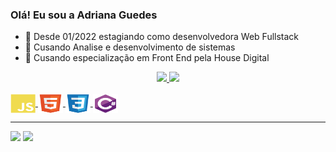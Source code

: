 ### Olá! Eu sou a Adriana Guedes

- 🔭 Desde 01/2022 estagiando como desenvolvedora Web Fullstack
- 🌱 Cusando Analise e desenvolvimento de sistemas
- 🌱 Cusando especialização em Front End pela House Digital


<div align="center">
  <a href="https://github.com/Adriana-Guedes">
  <img height="160em" src="https://github-readme-stats.vercel.app/api?username=Adriana-Guedes&show_icons=true&theme=dracula&include_all_commits=true&count_private=true"/>
  <img height="160em" src="https://github-readme-stats.vercel.app/api/top-langs/?username=Adriana-Guedes&layout=compact&langs_count=7&theme=dracula"/>
</div>

  
  <div style="display: inline_block"><br>
  <img align="center" alt="Drika-Js" height="30" width="40" src="https://raw.githubusercontent.com/devicons/devicon/master/icons/javascript/javascript-plain.svg">
  <img align="center" alt="Drika-HTML" height="30" width="40" src="https://raw.githubusercontent.com/devicons/devicon/master/icons/html5/html5-original.svg">
  <img align="center" alt="Drika-CSS" height="30" width="40" src="https://raw.githubusercontent.com/devicons/devicon/master/icons/css3/css3-original.svg">
  <img align="center" alt="Drika-Csharp" height="30" width="40" src="https://raw.githubusercontent.com/devicons/devicon/master/icons/csharp/csharp-original.svg">
    
</div>
  
   _____________________________________________________________________________________________________________________________________________________
  
  <div> 

  <a href = "mailto:drikaguedess@gmail.com"><img src="https://img.shields.io/badge/-Gmail-%23333?style=for-the-badge&logo=gmail&logoColor=white" target="_blank"></a>
  <a href="https://www.linkedin.com/in/adriana-guedes-4b3401150/" target="_blank"><img src="https://img.shields.io/badge/-LinkedIn-%230077B5?style=for-the-badge&logo=linkedin&logoColor=white" target="_blank"></a> 
 
 
</div>
